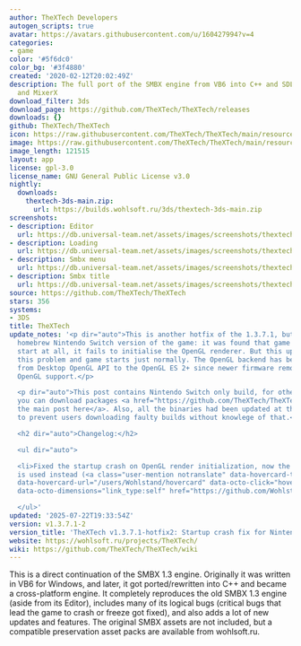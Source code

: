 ```yaml
---
author: TheXTech Developers
autogen_scripts: true
avatar: https://avatars.githubusercontent.com/u/160427994?v=4
categories:
- game
color: '#5f6dc0'
color_bg: '#3f4880'
created: '2020-02-12T20:02:49Z'
description: The full port of the SMBX engine from VB6 into C++ and SDL2, FreeImage
  and MixerX
download_filter: 3ds
download_page: https://github.com/TheXTech/TheXTech/releases
downloads: {}
github: TheXTech/TheXTech
icon: https://raw.githubusercontent.com/TheXTech/TheXTech/main/resources/icon/thextech_48.png
image: https://raw.githubusercontent.com/TheXTech/TheXTech/main/resources/wiiu/wuhb-splash.png
image_length: 121515
layout: app
license: gpl-3.0
license_name: GNU General Public License v3.0
nightly:
  downloads:
    thextech-3ds-main.zip:
      url: https://builds.wohlsoft.ru/3ds/thextech-3ds-main.zip
screenshots:
- description: Editor
  url: https://db.universal-team.net/assets/images/screenshots/thextech/editor.png
- description: Loading
  url: https://db.universal-team.net/assets/images/screenshots/thextech/loading.png
- description: Smbx menu
  url: https://db.universal-team.net/assets/images/screenshots/thextech/smbx-menu.png
- description: Smbx title
  url: https://db.universal-team.net/assets/images/screenshots/thextech/smbx-title.png
source: https://github.com/TheXTech/TheXTech
stars: 356
systems:
- 3DS
title: TheXTech
update_notes: '<p dir="auto">This is another hotfix of the 1.3.7.1, but now for the
  homebrew Nintendo Switch version of the game: it was found that game is unable to
  start at all, it fails to initialise the OpenGL renderer. But this update resolves
  this problem and game starts just normally. The OpenGL backend has been switched
  from Desktop OpenGL API to the OpenGL ES 2+ since newer firmware removes the desktop
  OpenGL support.</p>

  <p dir="auto">This post contains Nintendo Switch only build, for other platforms,
  you can download packages <a href="https://github.com/TheXTech/TheXTech/releases/tag/v1.3.7.1">at
  the main post here</a>. Also, all the binaries had been updated at the main post
  to prevent users downloading faulty builds without knowlege of that.</p>

  <h2 dir="auto">Changelog:</h2>

  <ul dir="auto">

  <li>Fixed the startup crash on OpenGL render initialization, now the OpenGL ES 2+
  is used instead (<a class="user-mention notranslate" data-hovercard-type="user"
  data-hovercard-url="/users/Wohlstand/hovercard" data-octo-click="hovercard-link-click"
  data-octo-dimensions="link_type:self" href="https://github.com/Wohlstand">@Wohlstand</a>)</li>

  </ul>'
updated: '2025-07-22T19:33:54Z'
version: v1.3.7.1-2
version_title: 'TheXTech v1.3.7.1-hotfix2: Startup crash fix for Nintendo Switch'
website: https://wohlsoft.ru/projects/TheXTech/
wiki: https://github.com/TheXTech/TheXTech/wiki
---
```

This is a direct continuation of the SMBX 1.3 engine. Originally it was written in VB6 for Windows, and later, it got ported/rewritten into C++ and became a cross-platform engine. It completely reproduces the old SMBX 1.3 engine (aside from its Editor), includes many of its logical bugs (critical bugs that lead the game to crash or freeze got fixed), and also adds a lot of new updates and features. The original SMBX assets are not included, but a compatible preservation asset packs are available from wohlsoft.ru.